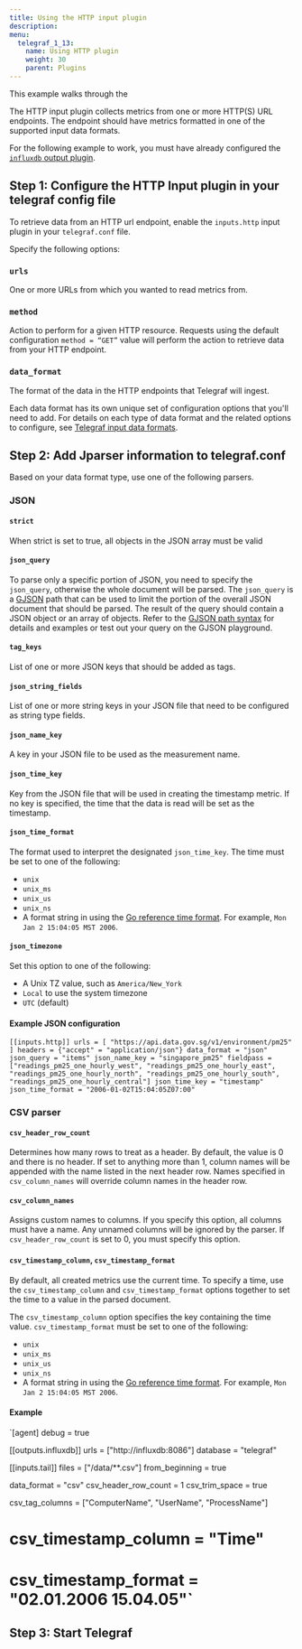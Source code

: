 ```yaml
---
title: Using the HTTP input plugin
description:
menu:
  telegraf_1_13:
    name: Using HTTP plugin
    weight: 30
    parent: Plugins
---
```


This example walks through the

The HTTP input plugin collects metrics from one or more HTTP(S) URL endpoints. The endpoint should have metrics formatted in one of the supported input data formats.

For the following example to work, you must have already configured the [`influxdb` output plugin](telegraf/v1.13/plugins/plugin-list/#influxdb).

## Step 1: Configure the HTTP Input plugin in your telegraf config file
To retrieve data from an HTTP url endpoint, enable the `inputs.http` input plugin in your `telegraf.conf` file.

Specify the following options:

### `urls`
One or more URLs from which you wanted to read metrics from.

### `method`
Action to perform for a given HTTP resource. Requests using the default configuration `method = “GET”` value will perform the action to retrieve data from your HTTP endpoint.

### `data_format`
The format of the data in the HTTP endpoints that Telegraf will ingest.

Each data format has its own unique set of configuration options that you'll need to add. For details on each type of data format and the related options to configure, see [Telegraf input data formats](telegraf/v1.13/data_formats/input/).


## Step 2: Add Jparser information to telegraf.conf

 Based on your data format type, use one of the following parsers.

### JSON

#### `strict`
When strict is set to true, all objects in the JSON array must be valid

#### `json_query`
To parse only a specific portion of JSON, you need to specify the `json_query`, otherwise the whole document will be parsed.  The `json_query` is a [GJSON](https://github.com/tidwall/gjson) path that can be used to limit the portion of the overall JSON document that should be parsed. The result of the query should contain a JSON object or an array of objects.
Refer to the [GJSON path syntax](https://github.com/tidwall/gjson#path-syntax) for details and examples or test out your query on the GJSON playground.


#### `tag_keys`
List of one or more JSON keys that should be added as tags.

#### `json_string_fields`
List of one or more string keys in your JSON file that need to be configured as string type fields.

#### `json_name_key`
A key in your JSON file to be used as the measurement name.

#### `json_time_key`
Key from the JSON file that will be used in creating the timestamp metric.  If no key is specified, the time that the data is read will be set as the timestamp.

#### `json_time_format`
The format used to interpret the designated `json_time_key`.  The time must be set to one of the following:
- `unix`
- `unix_ms`
- `unix_us`
- `unix_ns`
- A format string in using the [Go reference time format](https://golang.org/pkg/time/#Time.Format). For example, `Mon Jan 2 15:04:05 MST 2006`.

#### `json_timezone`
Set this option to one of the following:
- A Unix TZ value, such as `America/New_York`
- `Local` to use the system timezone
- `UTC` (default)


#### Example JSON configuration

``[[inputs.http]]
  urls = [
    "https://api.data.gov.sg/v1/environment/pm25"
  ]
  headers = {"accept" = "application/json"}
  data_format = "json"
  json_query = "items"
  json_name_key = "singapore_pm25"
  fieldpass = ["readings_pm25_one_hourly_west", "readings_pm25_one_hourly_east", "readings_pm25_one_hourly_north", "readings_pm25_one_hourly_south", "readings_pm25_one_hourly_central"]
  json_time_key = "timestamp"
  json_time_format = "2006-01-02T15:04:05Z07:00"``


### CSV parser

#### `csv_header_row_count`
Determines how many rows to treat as a header. By default, the value is 0 and there is no header. If set to anything more than 1, column names will be appended with the name listed in the next header row.
Names specified in `csv_column_names` will override column names in the header row.

#### `csv_column_names`
Assigns custom names to columns. If you specify this option, all columns must have a name. Any unnamed columns will be ignored by the parser.
If `csv_header_row_count` is set to 0, you must specify this option.

#### `csv_timestamp_column`, `csv_timestamp_format`
By default, all created metrics use the current time. To specify a time, use the `csv_timestamp_column` and `csv_timestamp_format` options together to set the time to a value in the parsed document.

The `csv_timestamp_column` option specifies the key containing the time value. `csv_timestamp_format` must be set to one of the following:
- `unix`
- `unix_ms`
- `unix_us`
- `unix_ns`
- A format string in using the [Go reference time format](https://golang.org/pkg/time/#Time.Format). For example, `Mon Jan 2 15:04:05 MST 2006`.

#### Example
`[agent]
  debug = true

[[outputs.influxdb]]
  urls = ["http://influxdb:8086"]
  database = "telegraf"

[[inputs.tail]]
  files = ["/data/**.csv"]
  from_beginning = true

  data_format = "csv"
  csv_header_row_count = 1
  csv_trim_space = true

  csv_tag_columns = ["ComputerName", "UserName", "ProcessName"]

#   csv_timestamp_column = "Time"
#   csv_timestamp_format = "02.01.2006 15.04.05"`


## Step 3: Start Telegraf
